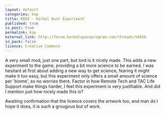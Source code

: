 ```yaml
---
layout: default
categories: ksp
title: KDEX - Kerbal Dust Experiment
published: true
is_post: true
permalink: ksp
external_link: http://forum.kerbalspaceprogram.com/threads/54656
in_pack: false
licence: Creative Commons
---
```


A very small mod, just one part, but lord is it nicely made. 
This adds a new experiment to the game, providing a bit more science to be earned. 
I was hesitant at first about adding a new way to get science, fearing it might make it too easy, but this experiment only offers a small amount of science per 'biome', so no worries there.
Factor in how Remote Tech and TAC Life Support make things harder, I feel this experiment is very justifiable.
And did I mention just how nicely made this is?

Awaiting confirmation that the licence covers the artwork too, and man do I hope it does, it is such a grougous but of work.